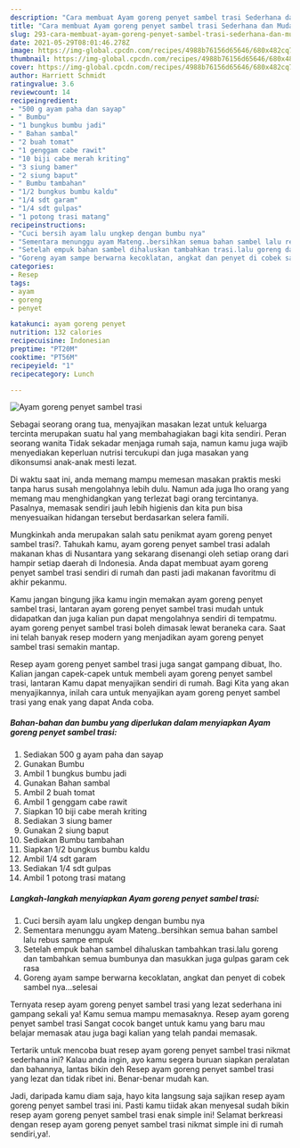 ```yaml
---
description: "Cara membuat Ayam goreng penyet sambel trasi Sederhana dan Mudah Dibuat"
title: "Cara membuat Ayam goreng penyet sambel trasi Sederhana dan Mudah Dibuat"
slug: 293-cara-membuat-ayam-goreng-penyet-sambel-trasi-sederhana-dan-mudah-dibuat
date: 2021-05-29T08:01:46.278Z
image: https://img-global.cpcdn.com/recipes/4988b76156d65646/680x482cq70/ayam-goreng-penyet-sambel-trasi-foto-resep-utama.jpg
thumbnail: https://img-global.cpcdn.com/recipes/4988b76156d65646/680x482cq70/ayam-goreng-penyet-sambel-trasi-foto-resep-utama.jpg
cover: https://img-global.cpcdn.com/recipes/4988b76156d65646/680x482cq70/ayam-goreng-penyet-sambel-trasi-foto-resep-utama.jpg
author: Harriett Schmidt
ratingvalue: 3.6
reviewcount: 14
recipeingredient:
- "500 g ayam paha dan sayap"
- " Bumbu"
- "1 bungkus bumbu jadi"
- " Bahan sambal"
- "2 buah tomat"
- "1 genggam cabe rawit"
- "10 biji cabe merah kriting"
- "3 siung bamer"
- "2 siung baput"
- " Bumbu tambahan"
- "1/2 bungkus bumbu kaldu"
- "1/4 sdt garam"
- "1/4 sdt gulpas"
- "1 potong trasi matang"
recipeinstructions:
- "Cuci bersih ayam lalu ungkep dengan bumbu nya"
- "Sementara menunggu ayam Mateng..bersihkan semua bahan sambel lalu rebus sampe empuk"
- "Setelah empuk bahan sambel dihaluskan tambahkan trasi.lalu goreng dan tambahkan semua bumbunya dan masukkan juga gulpas garam cek rasa"
- "Goreng ayam sampe berwarna kecoklatan, angkat dan penyet di cobek sambel nya...selesai"
categories:
- Resep
tags:
- ayam
- goreng
- penyet

katakunci: ayam goreng penyet 
nutrition: 132 calories
recipecuisine: Indonesian
preptime: "PT20M"
cooktime: "PT56M"
recipeyield: "1"
recipecategory: Lunch

---
```



![Ayam goreng penyet sambel trasi](https://img-global.cpcdn.com/recipes/4988b76156d65646/680x482cq70/ayam-goreng-penyet-sambel-trasi-foto-resep-utama.jpg)

Sebagai seorang orang tua, menyajikan masakan lezat untuk keluarga tercinta merupakan suatu hal yang membahagiakan bagi kita sendiri. Peran seorang  wanita Tidak sekadar menjaga rumah saja, namun kamu juga wajib menyediakan keperluan nutrisi tercukupi dan juga masakan yang dikonsumsi anak-anak mesti lezat.

Di waktu  saat ini, anda memang mampu memesan masakan praktis meski tanpa harus susah mengolahnya lebih dulu. Namun ada juga lho orang yang memang mau menghidangkan yang terlezat bagi orang tercintanya. Pasalnya, memasak sendiri jauh lebih higienis dan kita pun bisa menyesuaikan hidangan tersebut berdasarkan selera famili. 



Mungkinkah anda merupakan salah satu penikmat ayam goreng penyet sambel trasi?. Tahukah kamu, ayam goreng penyet sambel trasi adalah makanan khas di Nusantara yang sekarang disenangi oleh setiap orang dari hampir setiap daerah di Indonesia. Anda dapat membuat ayam goreng penyet sambel trasi sendiri di rumah dan pasti jadi makanan favoritmu di akhir pekanmu.

Kamu jangan bingung jika kamu ingin memakan ayam goreng penyet sambel trasi, lantaran ayam goreng penyet sambel trasi mudah untuk didapatkan dan juga kalian pun dapat mengolahnya sendiri di tempatmu. ayam goreng penyet sambel trasi boleh dimasak lewat beraneka cara. Saat ini telah banyak resep modern yang menjadikan ayam goreng penyet sambel trasi semakin mantap.

Resep ayam goreng penyet sambel trasi juga sangat gampang dibuat, lho. Kalian jangan capek-capek untuk membeli ayam goreng penyet sambel trasi, lantaran Kamu dapat menyajikan sendiri di rumah. Bagi Kita yang akan menyajikannya, inilah cara untuk menyajikan ayam goreng penyet sambel trasi yang enak yang dapat Anda coba.

<!--inarticleads1-->

##### Bahan-bahan dan bumbu yang diperlukan dalam menyiapkan Ayam goreng penyet sambel trasi:

1. Sediakan 500 g ayam paha dan sayap
1. Gunakan  Bumbu
1. Ambil 1 bungkus bumbu jadi
1. Gunakan  Bahan sambal
1. Ambil 2 buah tomat
1. Ambil 1 genggam cabe rawit
1. Siapkan 10 biji cabe merah kriting
1. Sediakan 3 siung bamer
1. Gunakan 2 siung baput
1. Sediakan  Bumbu tambahan
1. Siapkan 1/2 bungkus bumbu kaldu
1. Ambil 1/4 sdt garam
1. Sediakan 1/4 sdt gulpas
1. Ambil 1 potong trasi matang




<!--inarticleads2-->

##### Langkah-langkah menyiapkan Ayam goreng penyet sambel trasi:

1. Cuci bersih ayam lalu ungkep dengan bumbu nya
1. Sementara menunggu ayam Mateng..bersihkan semua bahan sambel lalu rebus sampe empuk
1. Setelah empuk bahan sambel dihaluskan tambahkan trasi.lalu goreng dan tambahkan semua bumbunya dan masukkan juga gulpas garam cek rasa
1. Goreng ayam sampe berwarna kecoklatan, angkat dan penyet di cobek sambel nya...selesai




Ternyata resep ayam goreng penyet sambel trasi yang lezat sederhana ini gampang sekali ya! Kamu semua mampu memasaknya. Resep ayam goreng penyet sambel trasi Sangat cocok banget untuk kamu yang baru mau belajar memasak atau juga bagi kalian yang telah pandai memasak.

Tertarik untuk mencoba buat resep ayam goreng penyet sambel trasi nikmat sederhana ini? Kalau anda ingin, ayo kamu segera buruan siapkan peralatan dan bahannya, lantas bikin deh Resep ayam goreng penyet sambel trasi yang lezat dan tidak ribet ini. Benar-benar mudah kan. 

Jadi, daripada kamu diam saja, hayo kita langsung saja sajikan resep ayam goreng penyet sambel trasi ini. Pasti kamu tiidak akan menyesal sudah bikin resep ayam goreng penyet sambel trasi enak simple ini! Selamat berkreasi dengan resep ayam goreng penyet sambel trasi nikmat simple ini di rumah sendiri,ya!.

